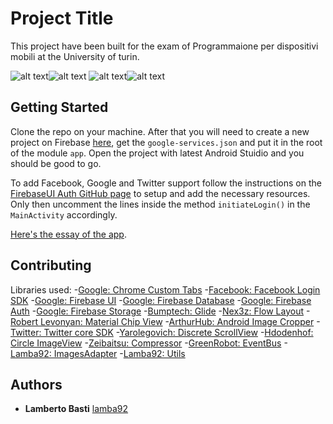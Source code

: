 # Project Title

This project have been built for the exam of Programmaione per dispositivi mobili at the University of turin.

![alt text](https://raw.githubusercontent.com/lamba92/Projector/tree/master/stuff/1.jpg?raw=true)![alt text](https://raw.githubusercontent.com/lamba92/Projector/tree/master/stuff/2.jpg?raw=true)
![alt text](https://raw.githubusercontent.com/lamba92/Projector/tree/master/stuff/3.jpg?raw=true)![alt text](https://raw.githubusercontent.com/lamba92/Projector/tree/master/stuff/4.jpg?raw=true)

## Getting Started

Clone the repo on your machine. After that you will need to create a new project on Firebase [here](https://firebase.google.com/), get the `google-services.json` and put it in the root of the module `app`. Open the project with latest Android Stuidio and you should be good to go.

To add Facebook, Google and Twitter support follow the instructions on the [FirebaseUI Auth GitHub page](https://github.com/firebase/FirebaseUI-Android/blob/master/auth/README.md#identity-provider-configuration) to setup and add the necessary resources.
Only then uncomment the lines inside the method `initiateLogin()` in the `MainActivity` accordingly.

[Here's the essay of the app](https://raw.githubusercontent.com/lamba92/Projector/tree/master/stuff/relazione.pdf?raw=true).

## Contributing

Libraries used:
    -[Google: Chrome Custom Tabs](https://developer.chrome.com/multidevice/android/customtabs)
    -[Facebook: Facebook Login SDK](https://developers.facebook.com/docs/facebook-login/android)
    -[Google: Firebase UI](https://github.com/firebase/FirebaseUI-Android)
    -[Google: Firebase Database](https://firebase.google.com/)
    -[Google: Firebase Auth](https://firebase.google.com/)
    -[Google: Firebase Storage](https://firebase.google.com/)
    -[Bumptech: Glide](https://github.com/bumptech/glide)
    -[Nex3z: Flow Layout](https://github.com/nex3z/FlowLayout)
    -[Robert Levonyan: Material Chip View](https://github.com/robertlevonyan/materialChipView)
    -[ArthurHub: Android Image Cropper](https://github.com/ArthurHub/Android-Image-Cropper)
    -[Twitter: Twitter core SDK](https://github.com/twitter/twitter-kit-android)
    -[Yarolegovich: Discrete ScrollView](https://github.com/yarolegovich/DiscreteScrollView)
    -[Hdodenhof: Circle ImageView](https://github.com/hdodenhof/CircleImageView)
    -[Zeibaitsu: Compressor](https://github.com/zetbaitsu/Compressor)
    -[GreenRobot: EventBus](http://greenrobot.org/eventbus/)
    -[Lamba92: ImagesAdapter](https://github.com/lamba92/imagesAdapter)
    -[Lamba92: Utils](https://github.com/lamba92/Utils)

## Authors

* **Lamberto Basti** [lamba92](https://github.com/lamba92)
